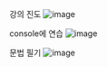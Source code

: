 강의 진도
![image](https://user-images.githubusercontent.com/80961441/124371876-fe1bd300-dcc0-11eb-8eb7-810455076013.png)

console에 연습
![image](https://user-images.githubusercontent.com/80961441/124371886-1390fd00-dcc1-11eb-8093-9c9c7b49903b.png)

문법 필기
![image](https://user-images.githubusercontent.com/80961441/124371892-21468280-dcc1-11eb-8bba-c699421d64f8.png)

